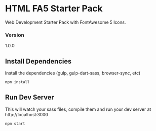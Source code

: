 # HTML FA5 Starter Pack

Web Development Starter Pack with FontAwesome 5 Icons.

### Version

1.0.0

## Install Dependencies

Install the dependencies (gulp, gulp-dart-sass, browser-sync, etc)

```bash
npm install 
```

## Run Dev Server

This will watch your sass files, compile them and run your dev server at http://localhost:3000

```bash
npm start
```